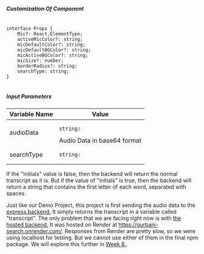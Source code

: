 <div class="container my-5">
    <h5 class="mb-0">Customization Of Component</h5>
    <div class="card mt-3">
      <div class="card-body">
        <pre class="bg-light p-3 rounded">
<code>
interface Props {
    Mic?: React.ElementType;
    activeMicColor?: string;
    micDefaultColor?: string;
    micDefaultBGColor?: string;
    micActiveBGColor?: string;
    micSize?: number;
    borderRadius?: string;
    searchType: string;
}</code>
        </pre>
        </div>
    </div>
</div>

<h5 class="my-1">Input Parameters</h5>
<div class="table-responsive" id="table">
  <table class="table table-bordered table-striped table-hover">
    <thead class="table-primary">
      <tr>
        <th>Variable Name</th>
        <th>Value</th>
      </tr>
    </thead>
    <tbody>
      <tr>
        <td>audioData</td>
        <td><pre><code>string:</code></pre>Audio Data in base64 format</td>
      </tr>
      <tr>
        <td>searchType</td>
        <td><pre><code>string:</code></pre></td>
      </tr>
    </tbody>
  </table>
</div>

If the "initials" value is false, then the backend will return the normal transcript as it is. But if the value of "initials" is true, then the backend will return a string that contains the first letter of each word, separated with spaces.


<p class="lead my-4">
  Just like our Demo Project, this project is first sending the audio data to the <a href="week4.html#demo-project">express backend.</a> 
  It simply returns the transcript in a variable called "transcript". 
  The only problem that we are facing right now is with <a href="week4.html#hosting-project">the hosted backend.</a> 
  It was hosted on Render at <a href="https://gurbani-search.onrender.com/">https://gurbani-search.onrender.com/</a>. 
  Responses from Render are pretty slow, so we were using localhost for testing. 
  But we cannot use either of them in the final npm package. 
  We will explore this further in <a href="week8.html">Week 8.</a>.
</p>
